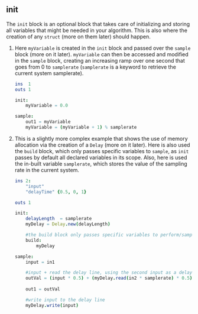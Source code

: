 ## init

The `init` block is an optional block that takes care of initializing and storing all variables that might be needed in your algorithm. This is also where the creation of any `struct` (more on them later) should happen.

1. Here `myVariable` is created in the `init` block and passed over the `sample` block (more on it later). `myVariable` can then be accessed and modified in the `sample` block, creating an increasing ramp over one second that goes from 0 to `samplerate` (`samplerate` is a keyword to retrieve the current system samplerate).

    ```nim
    ins  1
    outs 1

    init:
        myVariable = 0.0

    sample:
        out1 = myVariable
        myVariable = (myVariable + 1) % samplerate
    ```

2. This is a slightly more complex example that shows the use of memory allocation via the creation of a `Delay` (more on it later). Here is also used the `build` block, which only passes specific variables to `sample`, as `init` passes by default all declared variables in its scope. Also, here is used the in-built variable `samplerate`, which stores the value of the sampling rate in the current system.

    ```nim
    ins 2:
        "input"
        "delayTime" {0.5, 0, 1}

    outs 1

    init:
        delayLength  = samplerate
        myDelay = Delay.new(delayLength)

        #the build block only passes specific variables to perform/sample
        build:
            myDelay

    sample:
        input = in1

        #input + read the delay line, using the second input as a delay time control
        outVal = (input * 0.5) + (myDelay.read(in2 * samplerate) * 0.5)
        
        out1 = outVal

        #write input to the delay line
        myDelay.write(input)
    ```